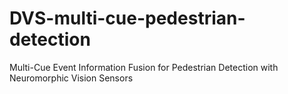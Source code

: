 # DVS-multi-cue-pedestrian-detection
Multi-Cue Event Information Fusion for Pedestrian Detection with Neuromorphic Vision Sensors
